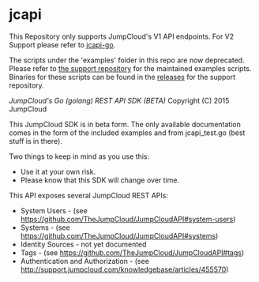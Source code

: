 jcapi
=====

This Repository only supports JumpCloud's V1 API endpoints. For V2 Support please refer to [jcapi-go](https://github.com/TheJumpCloud/jcapi-go).

The scripts under the 'examples' folder in this repo are now deprecated.
Please refer to [the support repository](https://github.com/TheJumpCloud/support/tree/master/api-utils/JumpCloud_API_Go_Examples) for the maintained examples scripts.
Binaries for these scripts can be found in the [releases](https://github.com/TheJumpCloud/support/releases) for the support repository.

*JumpCloud's Go (golang) REST API SDK (BETA)*
Copyright (C) 2015 JumpCloud

This JumpCloud SDK is in beta form. The only available documentation comes in the form of the included examples and from jcapi_test.go (best stuff is in there).

Two things to keep in mind as you use this:
 * Use it at your own risk.
 * Please know that this SDK will change over time.

This API exposes several JumpCloud REST APIs:
 * System Users - (see https://github.com/TheJumpCloud/JumpCloudAPI#system-users)
 * Systems - (see https://github.com/TheJumpCloud/JumpCloudAPI#systems)
 * Identity Sources - not yet documented
 * Tags - (see https://github.com/TheJumpCloud/JumpCloudAPI#tags)
 * Authentication and Authorization - (see http://support.jumpcloud.com/knowledgebase/articles/455570)

